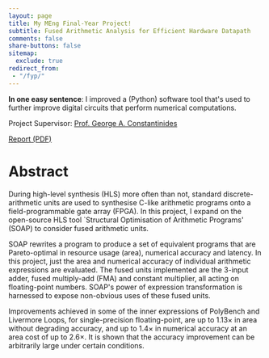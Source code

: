 ```yaml
---
layout: page
title: My MEng Final-Year Project!
subtitle: Fused Arithmetic Analysis for Efficient Hardware Datapath
comments: false
share-buttons: false
sitemap:
  exclude: true
redirect_from:
 - "/fyp/"
---
```


**In one easy sentence**: I improved a (Python) software tool that's used to further improve digital circuits that perform numerical computations.

Project Supervisor: [Prof. George A. Constantinides](http://cas.ee.ic.ac.uk/people/gac1/)

<a class="btn btn-primary btn-lg" href="/raw/docs/2017/Eusebius_Ngemera_MEng_FYP.pdf">Report (PDF)</a>

# Abstract

During high-level synthesis (HLS) more often than not, standard discrete-arithmetic units are used to synthesise C-like arithmetic programs onto a field-programmable gate array (FPGA).
In this project, I expand on the open-source HLS tool `Structural Optimisation of Arithmetic Programs' (SOAP) to consider fused arithmetic units.

SOAP rewrites a program to produce a set of equivalent programs that are Pareto-optimal in resource usage (area), numerical accuracy and latency.
In this project, just the area and numerical accuracy of individual arithmetic expressions are evaluated.
The fused units implemented are the 3-input adder, fused multiply-add (FMA) and constant multiplier, all acting on floating-point numbers.
SOAP's power of expression transformation is harnessed to expose non-obvious uses of these fused units.

Improvements achieved in some of the inner expressions of PolyBench and Livermore Loops, for single-precision floating-point, are up to 1.13&times; in area without degrading accuracy, and up to 1.4&times; in numerical accuracy at an area cost of up to 2.6&times;.
It is shown that the accuracy improvement can be arbitrarily large under certain conditions.
